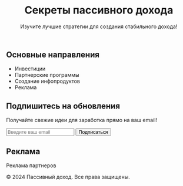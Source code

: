 <html lang="en">
<head>
    <script async src="https://pagead2.googlesyndication.com/pagead/js/adsbygoogle.js?client=ca-pub-5998590826140228"
     crossorigin="anonymous"></script>
    <meta charset="UTF-8">
    <meta name="viewport" content="width=device-width, initial-scale=1.0">
    <link rel="stylesheet" href="styles.css">
</head>
<body>
    <header>
        <h1>Секреты пассивного дохода</h1>
        <p>Изучите лучшие стратегии для создания стабильного дохода!</p>
    </header>
    <main>
        <section class="content">
            <h2>Основные направления</h2>
            <ul>
                <li>Инвестиции</li>
                <li>Партнерские программы</li>
                <li>Создание инфопродуктов</li>
                <li>Реклама</li>
            </ul>
        </section>
        <section class="subscribe">
            <h2>Подпишитесь на обновления</h2>
            <p>Получайте свежие идеи для заработка прямо на ваш email!</p>
            <form action="https://example.com/subscribe" method="post">
                <input type="email" name="email" placeholder="Введите ваш email" required>
                <button type="submit">Подписаться</button>
            </form>
        </section>
        <section class="ads">
            <h2>Реклама</h2>
            <!-- Здесь может быть вставлен блок рекламы Google AdSense -->
            <p>Реклама партнеров</p>
        </section>
    </main>
    <footer>
        <p>&copy; 2024 Пассивный доход. Все права защищены.</p>
    </footer>
</body>
</html>
